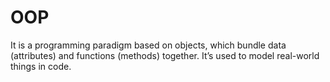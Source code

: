 # OOP
It is a programming paradigm based on objects, which bundle data (attributes) and functions (methods) together. It’s used to model real-world things in code.
